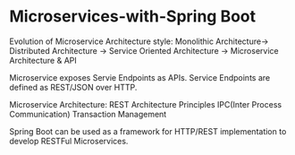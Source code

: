 # Microservices-with-Spring Boot

Evolution of Microservice Architecture style:
Monolithic Architecture-> Distributed Architecture -> Service Oriented Architecture -> Microservice Architecture & API

Microservice exposes Servie Endpoints as APIs. Service Endpoints are defined as REST/JSON over HTTP.

Microservice Architecture:
REST Architecture Principles
IPC(Inter Process Communication)
Transaction Management



Spring Boot can be used as a framework for HTTP/REST implementation to develop RESTFul Microservices.
